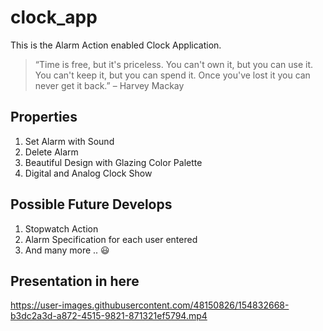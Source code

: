 # clock_app

This is the Alarm Action enabled Clock Application.

> “Time is free, but it's priceless. You can't own it, but you can use it. You can't keep it, but you can spend it. Once you've lost it you can never get it back.” – Harvey Mackay

## Properties
  1. Set Alarm with Sound
  2. Delete Alarm 
  3. Beautiful Design with Glazing Color Palette
  4. Digital and Analog Clock Show

## Possible Future Develops
  1. Stopwatch Action
  2. Alarm Specification for each user entered
  3. And many more .. :smiley:
  
  
##  Presentation in here


https://user-images.githubusercontent.com/48150826/154832668-b3dc2a3d-a872-4515-9821-871321ef5794.mp4

